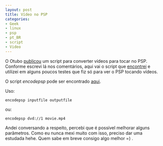 ```yaml
---
layout: post
title: Vídeo no PSP
categories:
- Geek
- linux
- psp
- pt_BR
- script
- Video
---
```

O Otubo [publicou](http://www.otubo.net/2008/08/assistindo-filmes-do-seu-psp-linux.html) um script para converter vídeos para tocar no PSP. Conforme escrevi lá nos comentários, aqui vai o script que [encontrei](http://voidpointer.org/?p=17) e utilizei em alguns poucos testes que fiz só para ver o PSP tocando vídeos.

O script <em>encodepsp</em> pode ser encontrado [aqui](http://www.anselmolsm.org/blog/files/encodepsp).

Uso: 
```
encodepsp inputfile outputfile
```

ou: 
```
encodepsp dvd://1 movie.mp4
```

Andei conversando a respeito, percebi que é possível melhorar alguns parâmetros. Como eu nunca mexi muito com isso, preciso dar uma estudada hehe. Quem sabe em breve consigo algo melhor =) .
